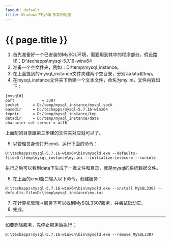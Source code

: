 ```yaml
---
layout: default
title: Windows下MySQL多实例配置
---
```


# {{ page.title }}
1. 首先准备好一个已安装的MySQL环境，需要用到其中的程序部分。假设路径：D:\techapps\mysql-5.7.16-winx64
2. 准备一个空文件夹，例如：D:\temp\mysql_instance。
3. 在上面提到的mysql_instance文件夹建两个空目录，分别叫data和tmp。
4. 在mysql_instance文件夹下新建一个文本文件，命名为my.ini，文件内容如下：
```
[mysqld]
port			= 3307
socket		= D:/temp/mysql_instance/mysql.sock
basedir		= D:/techapps/mysql-5.7.16-winx64
tmpdir		= D:/temp/mysql_instance/tmp
datadir		= D:/temp/mysql_instance/data
character-set-server = utf8
```
上面配的目录跟第三步建的文件夹对应就可以了。

5. 以管理员身份打开cmd，运行下面的命令：
```
D:\techapps\mysql-5.7.16-winx64\bin\mysqld.exe --defaults-file=D:\temp\mysql_instance\my.ini --initialize-insecure --console
```
执行之后可以看到data下生成了一批文件和目录，就是mysql的系统数据文件。

6. 在上面的cmd窗口输入以下命令，创建服务：
```
D:\techapps\mysql-5.7.16-winx64\bin\mysqld.exe --install MySQL3307 --defaults-file=D:\temp\mysql_instance\my.ini
```
7. 在计算机管理->服务下可以找到MySQL3307服务，并尝试启动它。
8. 完成。

---
如要删除服务，先停止服务后执行：
```
D:\techapps\mysql-5.7.16-winx64\bin\mysqld.exe --remove MySQL3307
```
